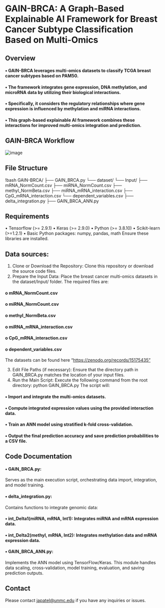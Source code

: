 # GAIN-BRCA: A Graph-Based Explainable AI Framework for Breast Cancer Subtype Classification Based on Multi-Omics

## Overview

  #### •	GAIN-BRCA leverages multi-omics datasets to classify TCGA breast cancer subtypes based on PAM50.
  #### •	The framework integrates gene expression, DNA methylation, and microRNA data by utilizing their biological interactions. 
  #### •	Specifically, it considers the regulatory relationships where gene expression is influenced by methylation and miRNA interactions. 
  #### •	This graph-based explainable AI framework combines these interactions for improved multi-omics integration and prediction.

## GAIN-BRCA Workflow


![image](https://github.com/user-attachments/assets/f7a5bedb-94e3-47f9-bc6e-584084d4704a)



## File Structure
!bash
GAIN-BRCA/ ├── GAIN_BRCA.py
└── dataset/ 
└── Input/ 
├── mRNA_NormCount.csv 
├── miRNA_NormCount.csv 
├── methyl_NormBeta.csv 
├── miRNA_mRNA_interaction.csv 
├── CpG_mRNA_interaction.csv 
└── dependent_variables.csv
├── delta_integration.py 
├── GAIN_BRCA_ANN.py 

## Requirements
•	Tensorflow (>= 2.9.1)
•	Keras (>= 2.9.0)
•	Python (>= 3.8.10)
•	Scikit-learn (>=1.2.1)
•	Basic Python packages: numpy, pandas, math
Ensure these libraries are installed.
## Data sources: 
1.	Clone or Download the Repository:
Clone this repository or download the source code files.
2.	Prepare the Input Data:
Place the breast cancer multi-omics datasets in the dataset/Input/ folder.
The required files are:
  #### o	mRNA_NormCount.csv
  #### o	miRNA_NormCount.csv
  #### o	methyl_NormBeta.csv
  #### o	miRNA_mRNA_interaction.csv
  #### o	CpG_mRNA_interaction.csv
  #### o	dependent_variables.csv
The datasets can be found here “https://zenodo.org/records/15175435”

3.	Edit File Paths (if necessary):
Ensure that the directory path in GAIN_BRCA.py matches the location of your input files.
4.	Run the Main Script:
Execute the following command from the root directory:
python GAIN_BRCA.py
The script will:
  #### •	Import and integrate the multi-omics datasets.
  #### •	Compute integrated expression values using the provided interaction data.
  #### •	Train an ANN model using stratified k-fold cross-validation.
  #### •	Output the final prediction accuracy and save prediction probabilities to a CSV file.

## Code Documentation
  #### •	GAIN_BRCA.py:
Serves as the main execution script, orchestrating data import, integration, and model training.
  
  #### •	delta_integration.py:
Contains functions to integrate genomic data:
  #### •	int_Delta1(miRNA, mRNA, Int1): Integrates miRNA and mRNA expression data.
  #### •	int_Delta2(methyl, mRNA, Int2): Integrates methylation data and mRNA expression data.

  #### •	GAIN_BRCA_ANN.py:
Implements the ANN model using TensorFlow/Keras.
This module handles data scaling, cross-validation, model training, evaluation, and saving prediction outputs.

## Contact
Please contact japatel@unmc.edu if you have any inquiries or issues.

